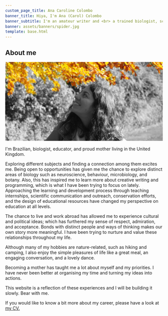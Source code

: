 ```yaml
---
custom_page_title: Ana Caroline Colombo
banner_title: Hiya, I'm Ana (Carol) Colombo
banner_subtitle: I'm an amateur writer and <br> a trained biologist, scientist, and educator
banner: assets/banners/spider.jpg
template: base.html
---
```


<h2 class="about-name">About me</h2>

<img src="/assets/about-image-b&w-yellow-crop.jpg" class="about-img"
     alt="Photo of me looking up at fall leaves in a park.">

I'm Brazilian, biologist, educator, and proud mother
living in the United Kingdom.

Exploring different subjects and finding a connection among them excites me.
Being open to opportunities has given me the chance to explore distinct areas
of biology such as neuroscience, behaviour, microbiology, and botany. Also,
this has inspired me to learn more about creative writing and programming,
which is what I have been trying to focus on lately. Approaching the learning
and development process through teaching internships, scientific communication
and outreach, conservation efforts, and the design of educational resources
have changed my perspective on education at all levels.

The chance to live and work abroad has allowed me to experience cultural and
political ideas; which has furthered my sense of respect, admiration, and
acceptance. Bonds with distinct people and ways of thinking makes our own story
more meaningful. I have been trying to nurture and value these relationships
throughout my life.

Although many of my hobbies are nature-related, such as hiking and camping, I
also enjoy the simple pleasures of life like a great meal, an engaging
conversation, and a lovely dance.

Becoming a mother has taught me a lot about myself and my priorities. I have
never been better at organising my time and turning my ideas into actions.

This website is a reflection of these experiences and I will be building it
slowly. Bear with me.

If you would like to know a bit more about my career, please have a look at
<a href="https://www.acarolcolombo.com/cv/accolombo-cv-english.pdf" target="_blank" type="application/pdf" rel="external noopener noreferrer">my CV.</a>

